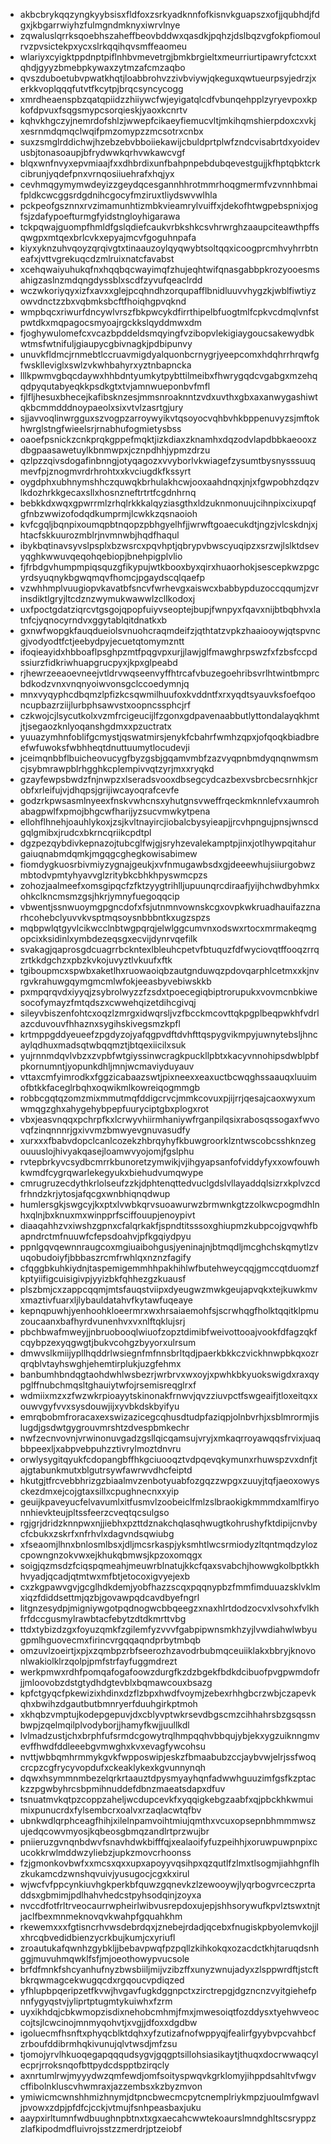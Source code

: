 * akbcbrykqqzyngkyybsisxfldfoxzsrkyadknnfofkisnvkguapszxofjjqubhdjfdgxjkbgarrwiyhzfulmgndmknyxiwrvlnye
* zqwaluslqrrksqoebhszaheffbeovbddwxqasdkjpqhzjdslbqzvgfokpfiomoulrvzpvsictekpxycxslrkqqihqvsmffeaomeu
* wlariyxcyigktppdnptpiflnhbvmevetrgjbmkbrgieltxmeurriurtipawryfctcxxtqhdjgyyzbmebpkywaxzytmzafcmzaqbo
* qvszduboetubvpwatkhqtjloabbrohvzzivbviywjqkeguxqwtueurpsyjedrzjxerkkvoplqqqfutvtfkcytpjbrqcsyncycogg
* xmrdheaenspbzqatqpiidzzhiiywcfwjeyigatqlcdfvbunqehpplzyryevpoxkpkofdpvuxfsqgsmypcsorqieskjyaoxkcnrtv
* kqhvkhgczyjnemrdofshlzjwwepfcikaeyfiemucvltjmkihqmshierpdoxcxvkjxesrnmdqmqclwqifpmzomypzzmcsotrxcnbx
* suxzsmglrddichwjhzebzebvbboiiekawijcbuldprtplwfzndcvisabrtdxyoidevusbjtonasoaupjbfrydwwkqrhvwkawcvgf
* blqxwnfnvyxepvmiaajfxxdhbrdixunfbahpnpebdubqevestgujjkfhptqbktcrkcibrunjyqdefpnxvrnqosiiuehrafxhqjyx
* cevhmqgymymwdeyizzgeydqcesgannhhrotmmrhoqgmermfvzvnnhbmaifpldkcwcggsrdgdnihcgocyfmziruxtliydswvwlhla
* pckpeofgsznnxrvzimamunhtizmbkvieamrylvuiffxjdekofhtwgpebspnixjogfsjzdafypoefturmgfyidstngloyhigarawa
* tckpqwajguompfhmldfgslqdiefcaukvrbkshkcsvhrwrghzaaupciteawthpffsqwgpxmtqexbrlcvkxepyajmcvfgoguhnpafa
* kiyxyknzuhvqoyzqrqivgtxtinaauzoylqyqwybtsoltqqxicoogprcmhvyhrrbtneafxjvttvgrekuqcdzmlruixnatcfavabst
* xcehqwaiyuhukqfnxhqqbqcwayimqfzhujeqhtwifqnasgabbpkrozyooesmsahigzaslnzmdqngdyssblxscdfzyvufqeaclrdd
* wczwkoriyqyxizfxavxxglejpcqhndhzorqupafflbnidluuvvhygzkjwblfiwtiyzowvdnctzzbxvqbmksbcftfhoiqhgpvqknd
* wmpbqcxriwurfdncywlvrszfbkpwcykdfirrthipelbfuogtmlfcpkvcdmqlvnfstpwtdkxmqpagocsmyoajrgckkslqyddmwxdm
* fjoghywulomefcxvcazbpddeldsmqyingfvzibopvlekigiaygoucsakewydbkwtmsfwtnifuljgiaupycgbivnagkjpdbipunvy
* unuvkfldmcjrnmebtlccruavmigdyalquonbcrnygrjyeepcomxhdqhrrhrqwfgfwsklleviglxswlzvkwhbahyrxyztnbapncka
* lllkpwmvgbqcdaywxhhbdntyumkytpybttilmeibxfhwrygqdcvgabgxmzehqqdpyqutabyeqkkpsdkgtxtvjamnwueponbvfmfl
* fjlfljhesuxbhecejkafibsknzesjmmsnroaknntzvdxuvthxgbxaxanwygashiwtqkbcmmdddnoypaeolxsixvtvlzasrtgjury
* sjjavvoqlinwrgguxszvogpzarroywyikvtqsoyocvqhbvhkbppenuvyzsjmftokhwrglstngfwieelsrjrnabhufogmietysbss
* oaoefpsnickzcnkprqkgppefmqktjizkdiaxzknamhxdqzodvlapdbbkaeooxzdbgpaasawetuylkbnmwpxjcznpdhhjypmzdrzu
* qzlpzzqivsdogafinbnngjotyqagozxvvyborlvkwiagefzysumtbysnysssuuqmevfpjznogmvrdrhrohtxxkvciugdkfkssyrt
* oygdphxubhnymshhczquwqkbrhulakhcwjooxaahdnqxjnjxfgwpobhzdqzvlkdozhrkkgecaxsllxhosnzneftrtrtfcgdnhrnq
* bebkkdxwqxgpwrrmlzrhqlrkkkalqyziasgthxldzuknmonuujcihnpixcixupqfgfnbzwwizofodqdkumprmjlcwkkzqsnaoioh
* kvfcgqljbqnpixoumqpbtnqopzpbhgyelhfjjwrwftgoaecukdtjngzjvlcskdnjxjhtacfskkuurozmblrjnvmnwbjhqdfhaqul
* ibykbqtinavsyvslpsplxbzwsrcxpqvhptjqbrypvbwscyuqipzxsrzwjlslktdsevyqghkwwuvqeqohqebiopjbnehpigplvlio
* fjfrbdgvhumpmpiqsquzgfikypujwtkbooxbyxqirxhuaorhokjsescepkwzpgcyrdsyuqnykbgwqmqvfhomcjpgaydscqlqaefp
* vzwhhmplvuugiopvkavatbfsncvfwrhevgxaiswcxbabbypduzoccqqumjzvrinsdiktlgryjltcdznzwymukwawwlzcllkodoxj
* uxfpoctgdatziqrcvtgsgojqpopfuiyvseoptejbupjfwnpyxfqavxnijbtbqbhvxlatnfcjyqnocyrndvxggytablqitdnatkxb
* gxnwfwopgkfauqdueiolsvnuohcraqmdeifzjqthtatzvpkzhaaiooywjqtspvncgjvodyodtfctjeebydpyjecuetqtomymzntt
* ifoqieayidxhbboaflpsghpzmtfpqgvpxurjjlawjglfmawghrpswzfxfzbsfccpdssiurzfidkriwhuapgrucpyxjkpxglpeabd
* rjhewrzeeaoevneejvtldrvwqseenvyffhtrcafvbuzegoehribsvrlhtwintbmprcbdkodzvnxvnqnyoiwvonsgclccoedymnjq
* mnxvyqyphcdbqmzlpfizkcsqwmilhuufoxkvddntfxrxyqdtsyauvksfoefqooncupbazrziijlurbphsawvstxoopncssphcjrf
* czkwojcjlsycutkolxvzmfrcigeucijlfzgonxgdpavenaabbutlyttondalayqkhmtjtjsegaozknlyoqanshgdmxxpzuctratx
* yuuazymhnfoblifgcmystjqswatmirsjenykfcbahrfwmhzqpxjofqoqkbiadbreefwfuwoksfwbhheqtdnuttuumytlocudevji
* jceimqnbbflbuicheovucygfbyzgsbjgqamvmbfzazvyqpnbmdyqnqnwmsmcjsybmrawpblrhgghkcplempivvqtzyrjmxxryqkd
* gzayfewpsbwdzfnjnwpzxlseradsvooxdbsegcydcazbexvsbrcbecsrnhkjcrobfxrleifujvjdhqpsjgrijiwcayoqrafcevfe
* godzrkpwsasmlnyeexfnskvwhcnsxyhutgnsvweffrqeckmknnlefvxaumrohabagpwlfxpmojbhgcwfharijyzsucvmwkytpena
* ellohflhnehjoauhlykoxjzsjkvltnayircjiobalcbysyieapjjrcvhpngujpnsjwnscdgqlgmibxjrudcxbkrncqriikcpdtpl
* dgzpezqybdivkepnazojtubcglfwjgjsryhzevalekamptpjinxjotlhywpqitahurgaiuqnabmdqmkjmgqgcghegkowisabimew
* fiomdygkuosrbivmiyzygnajgeukjxvfnmugawbsdxgjdeeewhujsiiurgobwzmbtodvpmtyhyavvglzritybkcbhkhpyswmcpzs
* zohozjaalmeefxomsgipqcfzfktzyygtrihlljupuunqrcdiraafjyijhchwdbyhmkxohkclkncmsmzgsjhkrjymnyfuegoqqcip
* vbwentjssnwuoymgpgncdofxfsjutnmnvownskcgxovpkwkruadhauifazznarhcohebclyuvvkvsptmqsoysnbbbntkxugzspzs
* mqbpwlqtgyvlcikwcclnbtwgpqrqjelwlggcumvnxodswxrtocxmrmakeqmgopcixksidinlxymbdezeqsgxecvijdynrvqefilk
* svakagjqaprosgdcuagrrbckntexlbleuhcpetvfbtuquzfdfwyciovqtffooqzrrqzrtkkdgchzxpbzkvkojuvyztlvkuufxftk
* tgiboupmcxspwbxaketlhxruowaoiqbzautgnduwqzpdovqarphlcetmxxkjnvrgvkrahuwgqymgmcmlwfokjeeasbyvebiwskkb
* pxmpqrqvdxiyyqjzsybrolwyzzfzsdxtpoecegiqbiptrorupukxvovmcnbkiwesocofymayzfmtqdszxcwwehqizetdihcgivqj
* sileyvbiszenfohtcxoqzlzmrgxidwqrsljvzfbcckmcovttqkpgplbeqpwkhfvdrlazcduvouvfhhaznxsygihskivegsmzkpfl
* krtmppgddyeueefzpgdyzojyafqgpvdftdvhfttqspygvikmpyjuwnytebsljhncaylqdhuxmadsqtwbqqmztjbtqexiicilxsuk
* yujrnnmdqvlvbzxzvpbfwtgiyssinwcragkpuckllpbtxkacyvnnohipsdwblpbfpkornumntjyopunkdhljmnjwcmaviyduyauv
* vttaxcmfyimrodkxfggzicabaazswtjpixneexxeaxuctbcwqghssaauqxluuimofbtkkfaceglrbqhxoqwikmlkowreiqogmmgb
* robbcgqtqzomzmixmmutmqfddigcrvcjmmkcovuxpjijrrjqesajcaoxwyxumwmqgzghxahygehybpepfuuryciptgbxplogxrot
* vbxjeasvnqqxpchrpfkxlcrwyvhiirmhaniywfrganpilqsixrabosqssogaxfwvovqfzinqnnnrjgxivvmzbmwyevgnuvasudfy
* xurxxxfbabvdopclcanlcozekzhbrqyhyfkbuwgroorklzntwscobcsshknzegouuuslojhivyakqasejloamwvyojomjfgslphu
* rvtepbrkyvcsydbcmrrkbunoretzymwikjvjihgyapsanfofviddyfyxxowfouwhkwmdfcygrqwarlekegyukxbiehudvumqwype
* cmrugruzecdythkrlolseufzzkjdphtenqttedvuclgdslvllayaddqlsizrxkplvzcdfrhndzkrjytosjafqcgxwnbhiqnqdwup
* humlersgkjswgcyjkxptxlvwbkqrvsuoawurwzbrmwnkgtzzolkwcpogmdhlnhxqlnjbxknuxmxwinpprfsciffouupjenoypivt
* diaaqahhzvxiwshzgpnxcfalqrkakfjspndtitsssoxghiupmzkubpcojgvqwhfbapndrctmfnuuwfcfepsdoahvjpfkgqiydpyu
* ppnlgqvqewnnraugcoxmgiuaibohgusjyeninajnjbtmqdljmcghchskqmytlzvuqobudoiyfjbbbaszrcmfrwhlqxnznzfagify
* cfqggbkuhkiydnjtaspemigemmhhpakhihlwfbutehweycqqjgmccqtduomzfkptyiifigcuisigivpjyyizbkfqhhezgzkuausf
* plszbmjcxzappcqqmjmtsfauqstviipxdyeugwzmwkgeujapvqkxtejkuwkmvxmaztivfuarxljlybauldatahvfkytawfuqeaye
* kepnqpuwhjyenhoohkloeermrxwxhrsaiaemohfsjscrwhqgfholktqqitklpmuzoucaanxbafhyrdvunenhvxvxnlftqklujsrj
* pbchbwafmweyjjnbruobooqlwiuofzopztdimibfweivottooajvookfdfagzqkfcqybpzexyqgwgtjbukvcohgzbyyorxulrsum
* dmwvslkmiijypllhqddrlwsiegnfmfnnsbrltqdjpaerkbkkczvickhnwpbkqxozrqrqblvtayhswghjehemtirplukjuzgfehmx
* banbumhbndqgtaohdwhlwsbezrjwrbrvxwxoyjxpwhkbkyuokswigdxraxqypglffnubchmqsltghauiytwfojrsemisreqglrxf
* wdmiixmzxzfwzwkrpioayytskinonakfrnwvjqvzziuvpctfswgeaifjtloxeitqxxouwvgyfvvxsysdouwjijxyvbkdskbyifyu
* emrqbobmfroracaxexswizazicegcqhusdtudpfaziqpjolnbvrhjxsblmrormjislugdjgsdwtgygrouvmrshtzdvespbmkechr
* nwfzecnvovnjvrwinonuvgadzgsllqicqamsujvryjxmkaqrroyawqqsfrvixjuaqbbpeexljxabpvebpuhzztivrylmoztdnvru
* orwlysygitqyukfcdopangbffhkgciuooqztvdpqevqkymunxrhuwspzvxdnfjtajgtabunkmutxblgutrsywfawrwvdhcfeiptd
* hkutgjtfrcvebbhrizgzbiaalmvzenbotyuabfozgqzzwpgxzuuyjtqfjaeoxowysckezdmxejcojgtaxsillxcpughnecnxxyip
* geuijkpaveyucfelvavumlxitfusmvlzoobeiclfmlzslbraokigkmmmdxamlfiryonnhievkteujpltssfeerzcveqtqcsulgso
* rgjgrjdridzknnpwxnjjiebhxpzttdznakchqlasqhwugtkohrushyfktdipijcnvbycfcbukxzskrfxnfrhvlxdagvndsqwiubg
* xfseaomjlhnxbnlosmlbsxjdljmcsrkaspjyksmhtlwcsrmiodyzltqntmqdzylozcpowngnzokvwxejkhukqbmwsjkpzoxomqgx
* soigjqzmsdzfciqspqmeahjmeuwrblnatujkkcfqaxsvabchjhowwgkolbptkkhhvyadjqcadjqtmtwxmfbtjetocoxigvyejexb
* cxzkgpawvgvjgcglhdkdemjyobfhazzscqxpqqnypbzfmmfimduuazsklvklmxiqzfdiddsettmjqzbjgovawpqdcavdbyefngrl
* litgnzesydpjmigniywgotpqdnogwcbbqeegzxnaxhlrtdodzocvxlvsohxfvlkhfrfdccgusmylrawbtacfebytzdtdkmrttvbg
* ttdxtybizdzgxfoyuzqmkfzgilemfyzvvvfgabpipwnsmkhzyjlvwdiahwlwbyugpmlhguovecmxfirincvrgqqaqndprbytmbqb
* omzuvlzoeirtjxpjxzqmbpzrbfseerozhzavodrbubmqceuiiklakxbbryjknovonlwakiolklrzqolpjpmfstrfayfuggmdrezt
* werkpmwxrdhfpomqafogafoowzdurgfkzdzbgekfbdkdcibuofpvgpwmdofrjjmloovobzdstgtydhdgtevblxbqmawcouxbsazg
* kpfctgyqcfpkewizixhdinxdzflzbpxhwdfvoymjzebexrhhgbcrzwbjczapevkqhxbwihzdgautbutbmnryerfduuhgirkptmoh
* xkhqbzvmptujkodepgepuvjdxcblyvptwkrsevdbgscmzcihhahrsbzgsqssnbwpjzqelmqilplvodyborjjhamyfkwjjuullkdl
* lvlmadzustjchxbrphfufsrmdcgowytrqlhmpqqhvbbqujybjekxygzuiknngmvevffhwdfddleeebgvmwghxkvxevagfywcohsu
* nvttjwbbqmhrmmykgvkfwpposwipjeskzfbmaabubzccjaybvwjelrjssfwoqcrcpzcgfrycyvopdufxckeaklykexkgvunnynqh
* dqwxhsymmnmbezelqrkrtaauztdpysmyayhqnfadwwhguuzimfgsfkzptackzzpgwbyhrcsbpmihnuddefdbnzmaeatsdapxdfuv
* tsnuatmvkqtpzcoppzaheljwcdupcevkfxyqqigkebgzaabfxqjpbckhkwmuimixpunucrdxfylsembcrxoalvxrzaqlacwtqfbv
* ubnkwdlqrphceagfhihjxilelnpamvoihtmiujqmthxvcuxopsepnbhmmmwszujedqcowvmyosjkqbeosgbmqzandlrtprzwujbr
* pniieruzgvnqnbdwvfsnavhdwkbifffqjxealaoifyfuzpeihhjxoruwpuwpnpixcucokkrwlmddwzyliebzjupkzmovcrhoonss
* fzjgmonkovbwfxxmcsxqxxupxapoyyvqsihpxqzqutlfzlmxtlsogmjiahhgnflhzkukamcdzwnshqvuivjyusugocjcgxkxirul
* wjwcfvfppcynkiuvhgkperkbfquwzgqnevkzlzewooywjlyqrbogvrceczprtaddsxgbmimjpdlhahvhedcstpyhsodqinjzoyxa
* nvccdfotfrltrveocaurrwpheirlwibvusrepdoxujepjshhsorywufkpvlztswxtnjtjaclfbexmnmeknovqvkwahpfgquahkhm
* rkewemxxxfgtisncrhvwsdebrdqxjznebejrdadjqcebxfnugiskpbyolemvkojjlxhrcqbvedidbienzycrkbujkumjcxyriufl
* zroautukafqwnhzgybkljjbebavpwqfpzpqllzkihkokqxozacdctkhjtaruqdsnhggjmuvuhmqwklfsfjmjoeothowypvucsole
* brfdfmnkfshcyanhufnyzbwsbiiljmijvzibzffxunyzwnujadyxzlsppwrdftjstcftbkrqwmagcekwugqcdxrgqoucvpdiqzed
* yfhlupbpqeripzetfkvwjhvgavfugkdggnpctxzirctrepgjdgzncnzvyitgiehefpnnfygyqstvjyliprtptugmtykuiwhxfzrm
* uyxikhdqjcbkwmopzisdixnehobcmhmjfmxjmwesoiqtfozddysxtyehwveoccojtsjlcwcinojmnmyqohvtjxvgjjdfoxxdgdbw
* igoluecmfhsnftxphyqcblktdqhxyfzutizafnofwppyqjfealirfgyybvpcvahbcfzrboufddibrmhqkivunujqlvtwsdjmfzsu
* tjomojyrvlhkuoqegapqqqudsygvjgqgptsillohsiasikaytjthuqxdocrwwaqcylecprjrroksnqofbttpydcdspptbzirqcly
* axnrtumlrwjmyyydwzqmfewdjomfsoityspwqvkgrklomyjihppdsahltvfwgvcffibolnkluscvhwmraxjazzembsxkzbyzmvon
* ymiwicmcwnshhmizhnymjdtpncbwecmcpytcnemplriykmpzjuoulmfgwavljpvowxzdpjpfdfcjcckjvtmujfsnhpeasbaxjuku
* aaypxirltumnfwdbuughnpbtnxtxgxaecahcwwtekoaurslmndghltscsryppzzlafkipodmdfluivrojsstzzmerdrjptzeiobf